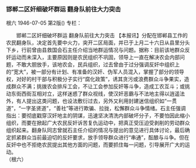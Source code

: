 ### 邯郸二区奸细破坏群运  翻身队前往大力突击
根六
1946-07-05
第2版()
专栏：

　　邯郸二区奸细破坏群运
    翻身队前往大力突击
    【本报讯】分配在邯郸县工作的农民翻身队，决定首先要中火力，突开二区局面，并已于上月二十六日从县里分头下乡，行前曾由县救国会石主任介绍当地群运情况与问题。据称：目前该地群众反奸运动而未深入，主要原因则是农民组织不巩固，领导上一直在解决农会内部问题，不敢大胆放手，该地农会，民兵组织，过去曾由于过分强调反奸中组织上的“宽大”，被一部分有计划、有准备的汉奸、伪军人员混入，掌握了部分的领导权，对好的村干部与积极分子实行“腐化政策”，诱其贪污或浪费群众斗争果实，造成群众不满；挑拨农会排斥工会，不让工会参加反奸等斗争，造成工农互斗；或挑动东街西街互相对立，这样迷惑了群众视线，使汉奸恶霸与不法地主得以逍遥法外，有人提出这类问题，也设法敷衍过去，另外又利用封建迷信组织如“一贯道”，“一字圣贤道”，“善社”等进行欺骗、拉拢，松懈群众斗争情绪。石主任强调指出：要彻底戳穿汉奸地主的阴谋，迅速坚决清洗内部破坏分子，不要怕因此缩小组织，而要在掀起广大农民反奸诉苦复仇运动中，把真正受压迫受剥削的劳动群众组织起来。翻身队同志曾就石主任介绍的情况与提出的意见进行具体讨论，最后确定抓紧群众当前最迫切的反奸要求，放手领导群众进行“串通”，酝酿与斗争。但在反奸中也不拒绝农民提出其他方面的问题，而要抓住每一问题，引导展开广大的运动。       
                           （根六）
